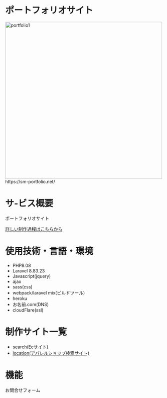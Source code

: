 # ポートフォリオサイト
<div>
<img width="500" alt="portfolio1" src="https://github.com/morishima06/ms-portfolio/assets/91010416/cd66f65c-d494-4607-a9de-3206c95d6611">
</div>
https://sm-portfolio.net/

# サ-ビス概要
ポートフォリオサイト
<p><a href="https://sm-portfolio.net/portfolio_dt">詳しい制作過程はこちらから</a></p>




# 使用技術・言語・環境

- PHP8.08
- Laravel 8.83.23
- Javascript(jquery)
- ajax
- sass(css)
- webpack/laravel mix(ビルドツール)
- heroku
- お名前.com(DNS)
- cloudFlare(ssl)


# 制作サイト一覧
- <a href="https://search-shops.com/" target="_blank">search(Ecサイト)</a>
- <a href="https://location-shops.com/" target="_blank">location(アパレルショップ検索サイト)</a>

# 機能
お問合せフォーム
